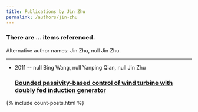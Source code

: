 ```yaml
---
title: Publications by Jin Zhu
permalink: /authors/jin-zhu
---
```


<h3 id="number-posts">There are ... items referenced.</h3>
<p id='info-authors'>Alternative author names: Jin Zhu, null Jin Zhu.</p>
<hr />
<ul class="post-list">
<li><span class='post-meta'>2011 -- null Bing Wang, null Yanping Qian, null Jin Zhu</span><h3><a class='post-link' href="{{ site.baseurl }}/bounded-passivity-based-control-of-wind-turbine-with-doubly-fed-induction-generator">Bounded passivity-based control of wind turbine with doubly fed induction generator</a></h3></li>

</ul>
{% include count-posts.html %}
